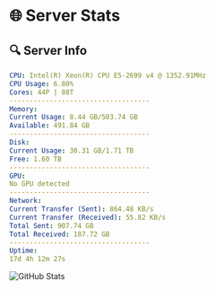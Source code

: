 # 🌐 Server Stats
## 🔍 Server Info
```yaml
CPU: Intel(R) Xeon(R) CPU E5-2699 v4 @ 1352.91MHz
CPU Usage: 6.80%
Cores: 44P | 88T
-----------------------------------
Memory:
Current Usage: 8.44 GB/503.74 GB
Available: 491.84 GB
-----------------------------------
Disk:
Current Usage: 30.31 GB/1.71 TB
Free: 1.60 TB
-----------------------------------
GPU:
No GPU detected
-----------------------------------
Network:
Current Transfer (Sent): 864.48 KB/s
Current Transfer (Received): 55.82 KB/s
Total Sent: 907.74 GB
Total Received: 187.72 GB
-----------------------------------
Uptime:
17d 4h 12m 27s
```
![GitHub Stats](https://img.shields.io/badge/Updated-2025-05-06_21:21:15-blue)